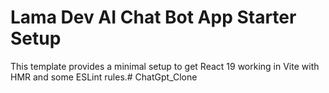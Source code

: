 # Lama Dev AI Chat Bot App Starter Setup

This template provides a minimal setup to get React 19 working in Vite with HMR and some ESLint rules.#   C h a t G p t _ C l o n e  
 